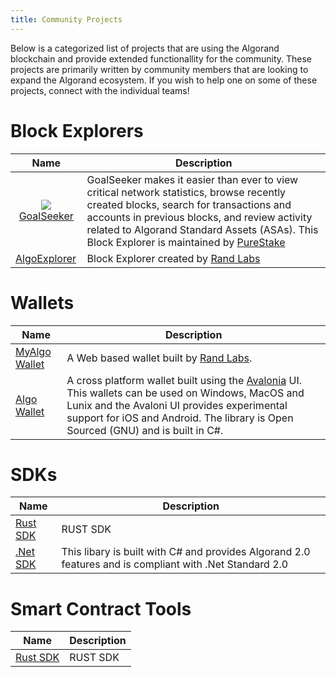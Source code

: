 ```yaml
---
title: Community Projects
---
```


Below is a categorized list of projects that are using the Algorand blockchain and provide extended functionallity for the community. These projects are primarily written by community members that are looking to expand the Algorand ecosystem. If you wish to help one on some of these projects, connect with the individual teams!

# Block Explorers

| Name| Description |
|------|------|
| <center>![](../imgs/goalseekericon.png) <a href="https://goalseeker.purestake.io/algorand/mainnet" target="_blank">GoalSeeker</a></center> | GoalSeeker makes it easier than ever to view critical network statistics, browse recently created blocks, search for transactions and accounts in previous blocks, and review activity related to Algorand Standard Assets (ASAs). This Block Explorer is maintained by [PureStake](https://www.purestake.com/) |
| <a href="https://algoexplorer.io/" target="_blank">AlgoExplorer</a> | Block Explorer created by [Rand Labs](https://randlabs.io/)|

# Wallets

| Name| Description |
|------|------|
| <a href="https://wallet.myalgo.com/" target="_blank">MyAlgo Wallet</a> | A Web based wallet built by [Rand Labs](https://randlabs.io/). |
| <a href="https://github.com/RileyGe/algo-wallet" target="_blank">Algo Wallet</a> | A cross platform wallet built using the [Avalonia](https://avaloniaui.net/) UI. This wallets can be used on Windows, MacOS and Lunix and the Avaloni UI provides experimental support for iOS and Android. The library is Open Sourced (GNU) and is built in C#.|


# SDKs
| Name| Description |
|------|------|
| <a href="https://github.com/mraof/rust-algorand-sdk" target="_blank">Rust SDK</a> | RUST SDK |
| <a href="https://github.com/RileyGe/dotnet-algorand-sdk" target="_blank">.Net SDK</a> | This libary is built with C# and provides Algorand 2.0 features and is compliant with .Net Standard 2.0

# Smart Contract Tools
| Name| Description |
|------|------|
| <a href="https://github.com/mraof/rust-algorand-sdk" target="_blank">Rust SDK</a> | RUST SDK |

